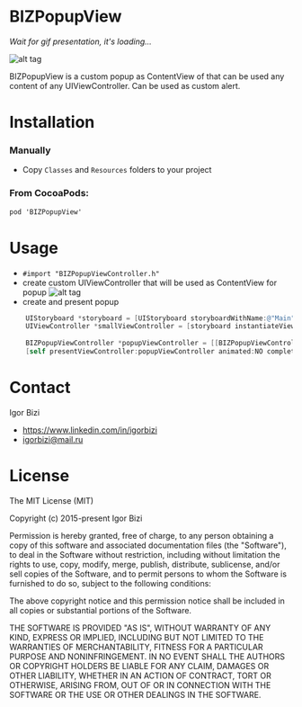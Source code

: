 # BIZPopupView

*Wait for gif presentation, it's loading...*

![alt tag](https://github.com/bizibizi/BIZPopupView/blob/master/presentation.gif)


BIZPopupView is a custom popup as ContentView of that can be used any content of any UIViewController. Can be used as custom alert.


# Installation

### Manually
- Copy ```Classes``` and ```Resources``` folders to your project 

### From CocoaPods:
```objective-c
pod 'BIZPopupView' 
```


# Usage

- ```#import "BIZPopupViewController.h"``` 
- create custom UIViewController that will be used as ContentView for popup
![alt tag](https://github.com/bizibizi/BIZPopupView/blob/master/example1.png)
- create and present popup
```objective-c
    UIStoryboard *storyboard = [UIStoryboard storyboardWithName:@"Main" bundle:nil];
    UIViewController *smallViewController = [storyboard instantiateViewControllerWithIdentifier:@"bigViewController"];
    
    BIZPopupViewController *popupViewController = [[BIZPopupViewController alloc] initWithContentViewController:smallViewController contentSize:CGSizeMake(300, 400)];
    [self presentViewController:popupViewController animated:NO completion:nil];
```


# Contact

Igor Bizi
- https://www.linkedin.com/in/igorbizi
- igorbizi@mail.ru


# License
 
The MIT License (MIT)

Copyright (c) 2015-present Igor Bizi

Permission is hereby granted, free of charge, to any person obtaining a copy of this software and associated documentation files (the "Software"), to deal in the Software without restriction, including without limitation the rights to use, copy, modify, merge, publish, distribute, sublicense, and/or sell copies of the Software, and to permit persons to whom the Software is furnished to do so, subject to the following conditions:

The above copyright notice and this permission notice shall be included in all copies or substantial portions of the Software.

THE SOFTWARE IS PROVIDED "AS IS", WITHOUT WARRANTY OF ANY KIND, EXPRESS OR IMPLIED, INCLUDING BUT NOT LIMITED TO THE WARRANTIES OF MERCHANTABILITY, FITNESS FOR A PARTICULAR PURPOSE AND NONINFRINGEMENT. IN NO EVENT SHALL THE AUTHORS OR COPYRIGHT HOLDERS BE LIABLE FOR ANY CLAIM, DAMAGES OR OTHER LIABILITY, WHETHER IN AN ACTION OF CONTRACT, TORT OR OTHERWISE, ARISING FROM, OUT OF OR IN CONNECTION WITH THE SOFTWARE OR THE USE OR OTHER DEALINGS IN THE SOFTWARE.
 
